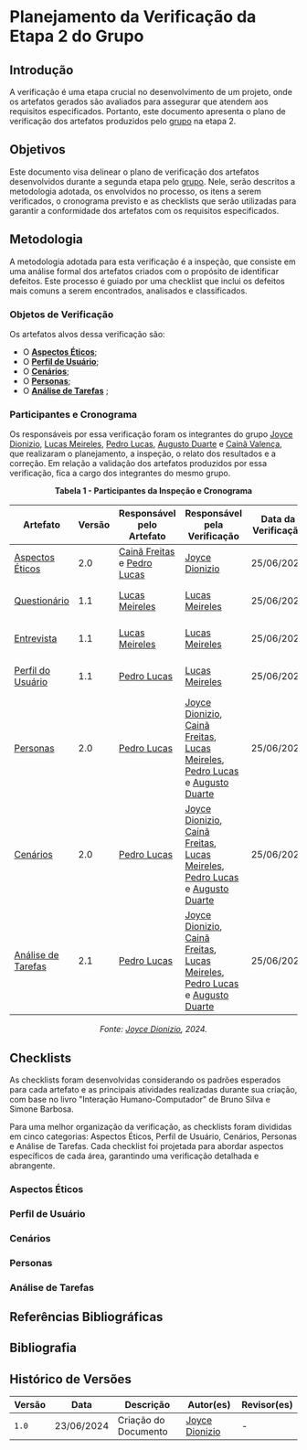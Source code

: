 # Planejamento da Verificação da Etapa 2 do Grupo

## Introdução

A verificação é uma etapa crucial no desenvolvimento de um projeto, onde os artefatos gerados são avaliados para assegurar que atendem aos requisitos especificados. Portanto, este documento apresenta o plano de verificação dos artefatos produzidos pelo [grupo](https://github.com/Interacao-Humano-Computador/2024.1-Prefeitura-Lagoa-da-Prata) na etapa 2.

## Objetivos

Este documento visa delinear o plano de verificação dos artefatos desenvolvidos durante a segunda etapa pelo [grupo](https://github.com/Interacao-Humano-Computador/2024.1-Prefeitura-Lagoa-da-Prata). Nele, serão descritos a metodologia adotada, os envolvidos no processo, os itens a serem verificados, o cronograma previsto e as checklists que serão utilizadas para garantir a conformidade dos artefatos com os requisitos especificados.

## Metodologia

A metodologia adotada para esta verificação é a inspeção, que consiste em uma análise formal dos artefatos criados com o propósito de identificar defeitos. Este processo é guiado por uma checklist que inclui os defeitos mais comuns a serem encontrados, analisados e classificados.

### Objetos de Verificação

Os artefatos alvos dessa verificação são:

- O [**Aspectos Éticos**](../../../requisitos1/aspectos-eticos.md);
- O [**Perfil de Usuário**](../../../requisitos1/perfil-usuario.md);
- O [**Cenários**](../../../requisitos1/cenarios.md);
- O [**Personas**](../../../requisitos1/personas.md);
- O [**Análise de Tarefas**](../../../requisitos1/analise-tarefas.md) ;

### Participantes e Cronograma

Os responsáveis por essa verificação foram os integrantes do grupo [Joyce Dionizio](https://github.com/jdm), [Lucas Meireles](https://github.com/Katuner), [Pedro Lucas](https://github.com/lucasdray), [Augusto Duarte](https://github.com/Augcamp) e [Cainã Valença](https://github.com/freitasc), que realizaram o planejamento, a inspeção, o relato dos resultados e a correção. Em relação a validação dos artefatos produzidos por essa verificação, fica a cargo dos integrantes do mesmo grupo.

<center>

**Tabela 1 - Participantes da Inspeção e Cronograma**

| Artefato       | Versão | Responsável pelo Artefato                  | Responsável pela Verificação                  | Data da Verificação | Resultado |
|----------------|--------|--------------------------------------------|-----------------------------------------------|---------------------|-----------|
| [Aspectos Éticos](../../../requisitos1/aspectos-eticos.md) | 2.0    | [Cainã Freitas](https://github.com/freitasc) e [Pedro Lucas](https://github.com/lucasdray)  | [Joyce Dionizio](https://github.com/joycejdm)         |  25/06/2024 | Resultado da Verificação
| [Questionário](../../../requisitos1/questionario.md) | 1.1    |  [Lucas Meireles](https://github.com/Katuner) |   [Lucas Meireles](https://github.com/Katuner)  | 25/06/2024          | Resultado da Verificação |
| [Entrevista](../../../requisitos1/entrevista.md) | 1.1    | [Lucas Meireles](https://github.com/Katuner)  | [Lucas Meireles](https://github.com/Katuner)  | 25/06/2024          | Resultado da Verificação |
| [Perfil do Usuário](../../../requisitos1/perfil-do-usuario.md) | 1.1    | [Pedro Lucas](https://github.com/lucasdray)  | [Lucas Meireles](https://github.com/Katuner)  | 25/06/2024          | Resultado da Verificação |
| [Personas](../../../requisitos1/personas.md) | 2.0    | [Pedro Lucas](https://github.com/lucasdray)  | [Joyce Dionizio](https://github.com/joycejdm), [Cainã Freitas](https://github.com/freitasc), [Lucas Meireles](https://github.com/Katuner), [Pedro Lucas](https://github.com/lucasdray) e [Augusto Duarte](https://github.com/Augcamp) | 25/06/2024  | Resultado da Verificação |
| [Cenários](../../../requisitos1/cenarios.md) | 2.0    | [Pedro Lucas](https://github.com/lucasdray) | [Joyce Dionizio](https://github.com/joycejdm), [Cainã Freitas](https://github.com/freitasc), [Lucas Meireles](https://github.com/Katuner), [Pedro Lucas](https://github.com/lucasdray) e [Augusto Duarte](https://github.com/Augcamp)  | 25/06/2024          | Resultado da Verificação |
| [Análise de Tarefas](../../../requisitos1/analise-tarefas.md) | 2.1    |  [Pedro Lucas](https://github.com/lucasdray)  |[Joyce Dionizio](https://github.com/joycejdm), [Cainã Freitas](https://github.com/freitasc), [Lucas Meireles](https://github.com/Katuner), [Pedro Lucas](https://github.com/lucasdray) e [Augusto Duarte](https://github.com/Augcamp) | 25/06/2024          | Resultado da Verificação |


_Fonte: [Joyce Dionizio](https://github.com/joycejdm), 2024._

</center>

## Checklists

As checklists foram desenvolvidas considerando os padrões esperados para cada artefato e as principais atividades realizadas durante sua criação, com base no livro "Interação Humano-Computador" de Bruno Silva e Simone Barbosa.

Para uma melhor organização da verificação, as checklists foram divididas em cinco categorias: Aspectos Éticos, Perfil de Usuário, Cenários, Personas e Análise de Tarefas. Cada checklist foi projetada para abordar aspectos específicos de cada área, garantindo uma verificação detalhada e abrangente.

### Aspectos Éticos

### Perfil de Usuário

### Cenários

### Personas

### Análise de Tarefas

## Referências Bibliográficas

## Bibliografia

## Histórico de Versões

| Versão | Data       | Descrição                                                                          | Autor(es)                                        | Revisor(es)                                      |
| ------ | ---------- | ---------------------------------------------------------------------------------- | ------------------------------------------------ | ------------------------------------------------ |
| `1.0`  | 23/06/2024 | Criação do Documento| [Joyce Dionizio](https://github.com/joycejdm) | -    |